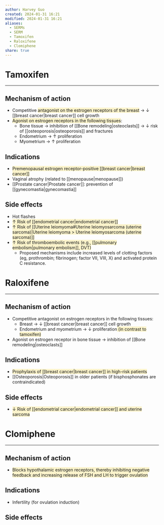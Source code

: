 ```yaml
---
author: Harvey Guo
created: 2024-01-31 16:21
modified: 2024-01-31 16:21
aliases:
  - SERMs
  - SERM
  - Tamoxifen
  - Raloxifene
  - Clomiphene
share: true
---
```

# Tamoxifen
---
## Mechanism of action
- Competitive <span style="background:rgba(240, 200, 0, 0.2)">antagonist on the estrogen receptors of the breast</span> → ↓ [[breast cancer|breast cancer]] cell growth
- <span style="background:rgba(240, 200, 0, 0.2)">Agonist on estrogen receptors in the following tissues</span>:
	- Bone tissue → inhibition of [[Bone remodeling|osteoclasts]] → ↓ risk of [[osteoporosis|osteoporosis]] and fractures
	- Endometrium → ↑ proliferation
	- Myometrium → ↑ proliferation
## Indications
- <span style="background:rgba(240, 200, 0, 0.2)">Premenopausal estrogen receptor-positive [[breast cancer|breast cancer]]</span>
- Vaginal atrophy (related to [[menopause|menopause]])
- [[Prostate cancer|Prostate cancer]]: prevention of [[gynecomastia|gynecomastia]]
## Side effects
- Hot flashes
- <span style="background:rgba(240, 200, 0, 0.2)">↑ Risk of [[endometrial cancer|endometrial cancer]]</span>
- <span style="background:rgba(240, 200, 0, 0.2)">↑ Risk of [[Uterine leiomyoma#Uterine leiomyosarcoma (uterine sarcoma)|Uterine leiomyoma > Uterine leiomyosarcoma (uterine sarcoma)]]</span>
- <span style="background:rgba(240, 200, 0, 0.2)">↑ Risk of thromboembolic events (e.g., [[pulmonary embolism|pulmonary embolism]], DVT)</span>
	- Proposed mechanisms include increased levels of clotting factors (eg, prothrombin; fibrinogen; factor VII, VIII, X) and activated protein C resistance.
# Raloxifene
---
## Mechanism of action
- Competitive antagonist on estrogen receptors in the following tissues:
	- Breast → ↓ [[breast cancer|breast cancer]] cell growth
	- Endometrium and myometrium → ↓ proliferation<span style="background:rgba(240, 200, 0, 0.2)"> (in contrast to tamoxifen)</span>
- Agonist on estrogen receptor in bone tissue → inhibition of [[Bone remodeling|osteoclasts]]
## Indications
- <span style="background:rgba(240, 200, 0, 0.2)">Prophylaxis of [[breast cancer|breast cancer]] in high-risk patients</span>
- [[Osteoporosis|Osteoporosis]] in older patients (if bisphosphonates are contraindicated)
## Side effects
- <span style="background:rgba(240, 200, 0, 0.2)">↓ Risk of [[endometrial cancer|endometrial cancer]] and uterine sarcoma</span>
# Clomiphene
---
## Mechanism of action
- <span style="background:rgba(240, 200, 0, 0.2)">Blocks hypothalamic estrogen receptors, thereby inhibiting negative feedback and increasing release of FSH and LH to trigger ovulation</span>
## Indications
- Infertility (for ovulation induction)
## Side effects